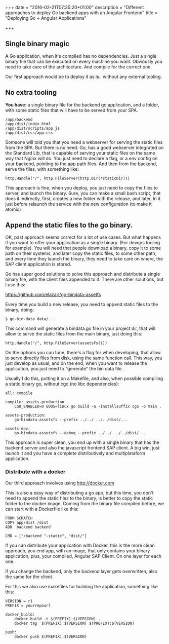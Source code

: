 +++
date = "2016-02-21T07:35:20+01:00"
description = "Different approaches to deploy Go backend apps with an Angular Frontend"
title = "Deploying Go + Angular Applications"

+++

## Single binary magic

A Go application, when it's compiled has no dependencies. Just a single binary file 
that can be executed on every machine you want. Obviously you need to take care of the
architecture. And compile for the correct one.

Our first approach would be to deploy it as is.. without any external tooling. 

## No extra tooling

**You have**: a single binary file for the backend go application, and a folder, with some 
static files that will have to be served from your SPA.

```
/app/backend
/app/dist/index.html
/app/dist/scripts/app.js
/app/dist/css/app.css
```
Someone will told you that you need a webserver for serving the static files from the SPA. 
But there is no need. Go, has a good webserver integrated on the Standard Lib, that is 
capable of serving your static files on the same way that Nginx will do. You just need to 
declare a flag, or a env config on your backend, pointing to the app path files. And then
from the backend, serve the files, with something like:

```
http.Handle("/", http.FileServer(http.Dir(*staticDir)))

```

This approach is fine, when you deploy, you just need to copy the files to server, and launch
the binary. Sure, you can make a small bash script, that does it indirectly, first, creates 
a new folder with the release, and later, ln it  just before relaunch the 
service with the new configuration (to make it atomic)


## Append the static files to the go binary.

OK, past approach seems correct for a lot of use cases. But what happens if you want to offer
your application as a single binary. (For devops tooling for example). You will need that people
download a binary, copy it to some path on their systems, and later copy the static files, 
to some other path, and every time they launch the binary, they need to take care on where, 
the SAP client application is stored.

Go has super good solutions to solve this approach and distribute a single binary file, with the 
client files appended to it. There are other solutions, but I use this:

https://github.com/elazarl/go-bindata-assetfs

Every time you build a new release, you need to append static files to the binary, doing:

```
$ go-bin-data data/...
```

This command will generate a bindata.go file in your project dir, that will allow to serve the 
static files from the main binary, just doing this:

```
http.Handle("/", http.FileServer(assetsFs()))
```
On the options you can tune, there's a flag for when developing, that allow to serve directly files
from disk, using the same function call. This way, you just develop as usual, and on the end, 
when you want to release the application, you just need to "generate" the bin data file.

Usually I do this, putting it on a Makefile, and also, when possible compiling a static binary go, 
without cgo (no libc dependencies):

```
all: compile

compile: assets-production
	CGO_ENABLED=0 GOOS=linux go build -a -installsuffix cgo -o main .

assets-production:
    go-bindata-assetsfs --prefix ../../ ../../dist/...

assets-dev:
    go-bindata-assetsfs --debug --prefix ../../ ../../dist/...

```

This approach is super clean, you end up with a single binary that has the
backend server and also the javascript frontend SAP client. A big win, just
launch it and you have a complete distributively and multiplataform application.

### Distribute with a docker

Our third approach involves using http://docker.com

This is also a easy way of distributing a go app, but this time, you don't need to 
append the static files to the binary, is better to copy the static folder to 
the docker image. Coming from the binary file compiled before, we can start with 
a Dockerfile like this:

```
FROM SCRATCH
COPY app/dist /dist
ADD  backend backend

CMD = ["/backend "-static", "dist/"]

```

If you can distribute your application with Docker, this is the more clean approach, you 
end app, with an image, that only contains your binary application, plus, your compiled, 
Angular SAP Client. On one layer for each one. 

If you change the backend, only the backend layer gets overwritten, also the same for 
the client.

For this we also use makefiles for building the application, something like this:

```
VERSION = r1
PREFIX = yourrepourl

docker_build:
	docker build -t $(PREFIX):$(VERSION) .
	docker tag  $(PREFIX):$(VERSION) $(PREFIX):$(VERSION)

push:
	docker push $(PREFIX):$(VERSION)
```
